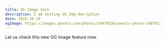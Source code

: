 ```yaml
---
title: OG Image test
description: I am testing OG Img dexription
date: 2025-10-19
ogImage: https://images.pexels.com/photos/14079234/pexels-photo-14079234.jpeg
---
```


Let us check this new OG Image feature now.